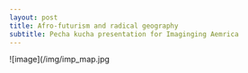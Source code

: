 ```yaml
---
layout: post
title: Afro-futurism and radical geography
subtitle: Pecha kucha presentation for Imaginging Aemrica
---
```


![image](/img/imp_map.jpg
